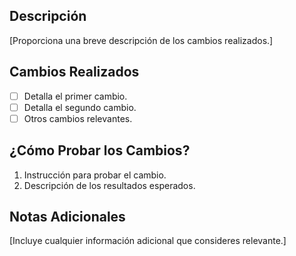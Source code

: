 ## Descripción
[Proporciona una breve descripción de los cambios realizados.]

## Cambios Realizados
- [ ] Detalla el primer cambio.
- [ ] Detalla el segundo cambio.
- [ ] Otros cambios relevantes.

## ¿Cómo Probar los Cambios?
1. Instrucción para probar el cambio.
2. Descripción de los resultados esperados.

## Notas Adicionales
[Incluye cualquier información adicional que consideres relevante.]
